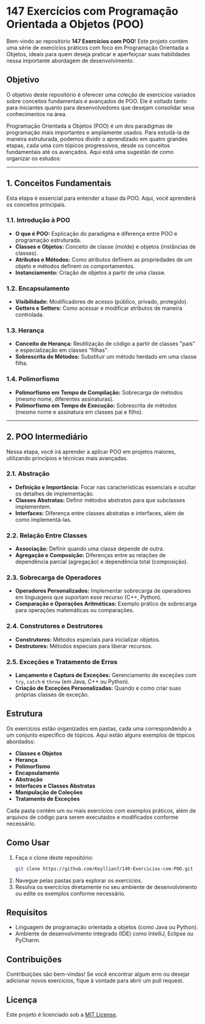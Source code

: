 # 147 Exercícios com Programação Orientada a Objetos (POO)

Bem-vindo ao repositório **147 Exercícios com POO**! Este projeto contém uma série de exercícios práticos com foco em Programação Orientada a Objetos, ideais para quem deseja praticar e aperfeiçoar suas habilidades nessa importante abordagem de desenvolvimento.

## Objetivo

O objetivo deste repositório é oferecer uma coleção de exercícios variados sobre conceitos fundamentais e avançados de POO. Ele é voltado tanto para iniciantes quanto para desenvolvedores que desejam consolidar seus conhecimentos na área.

Programação Orientada a Objetos (POO) é um dos paradigmas de programação mais importantes e amplamente usados. Para estudá-la de maneira estruturada, podemos dividir o aprendizado em quatro grandes etapas, cada uma com tópicos progressivos, desde os conceitos fundamentais até os avançados. Aqui está uma sugestão de como organizar os estudos:

---

## **1. Conceitos Fundamentais**
Esta etapa é essencial para entender a base da POO. Aqui, você aprenderá os conceitos principais.

### **1.1. Introdução à POO**
- **O que é POO:** Explicação do paradigma e diferença entre POO e programação estruturada.
- **Classes e Objetos:** Conceito de classe (molde) e objetos (instâncias de classes).
- **Atributos e Métodos:** Como atributos definem as propriedades de um objeto e métodos definem os comportamentos.
- **Instanciamento:** Criação de objetos a partir de uma classe.

### **1.2. Encapsulamento**
- **Visibilidade:** Modificadores de acesso (público, privado, protegido).
- **Getters e Setters:** Como acessar e modificar atributos de maneira controlada.

### **1.3. Herança**
- **Conceito de Herança:** Reutilização de código a partir de classes "pais" e especialização em classes "filhas".
- **Sobrescrita de Métodos:** Substituir um método herdado em uma classe filha.

### **1.4. Polimorfismo**
- **Polimorfismo em Tempo de Compilação:** Sobrecarga de métodos (mesmo nome, diferentes assinaturas).
- **Polimorfismo em Tempo de Execução:** Sobrescrita de métodos (mesmo nome e assinatura em classes pai e filho).

---

## **2. POO Intermediário**
Nessa etapa, você irá aprender a aplicar POO em projetos maiores, utilizando princípios e técnicas mais avançadas.

### **2.1. Abstração**
- **Definição e Importância:** Focar nas características essenciais e ocultar os detalhes de implementação.
- **Classes Abstratas:** Definir métodos abstratos para que subclasses implementem.
- **Interfaces:** Diferença entre classes abstratas e interfaces, além de como implementá-las.

### **2.2. Relação Entre Classes**
- **Associação:** Definir quando uma classe depende de outra.
- **Agregação e Composição:** Diferenças entre as relações de dependência parcial (agregação) e dependência total (composição).

### **2.3. Sobrecarga de Operadores**
- **Operadores Personalizados:** Implementar sobrecarga de operadores em linguagens que suportam esse recurso (C++, Python).
- **Comparação e Operações Aritméticas:** Exemplo prático de sobrecarga para operações matemáticas ou comparações.

### **2.4. Construtores e Destrutores**
- **Construtores:** Métodos especiais para inicializar objetos.
- **Destrutores:** Métodos especiais para liberar recursos.

### **2.5. Exceções e Tratamento de Erros**
- **Lançamento e Captura de Exceções:** Gerenciamento de exceções com `try`, `catch` e `throw` (em Java, C++ ou Python).
- **Criação de Exceções Personalizadas:** Quando e como criar suas próprias classes de exceção.

## Estrutura

Os exercícios estão organizados em pastas, cada uma correspondendo a um conjunto específico de tópicos. Aqui estão alguns exemplos de tópicos abordados:

- **Classes e Objetos**
- **Herança**
- **Polimorfismo**
- **Encapsulamento**
- **Abstração**
- **Interfaces e Classes Abstratas**
- **Manipulação de Coleções**
- **Tratamento de Exceções**
  
Cada pasta contém um ou mais exercícios com exemplos práticos, além de arquivos de código para serem executados e modificados conforme necessário.

## Como Usar

1. Faça o clone deste repositório:
   ```bash
   git clone https://github.com/Keyllian7/140-Exercicios-com-POO.git
   ```
2. Navegue pelas pastas para explorar os exercícios.
3. Resolva os exercícios diretamente no seu ambiente de desenvolvimento ou edite os exemplos conforme necessário.
   
## Requisitos

- Linguagem de programação orientada a objetos (como Java ou Python).
- Ambiente de desenvolvimento integrado (IDE) como IntelliJ, Eclipse ou PyCharm.
  
## Contribuições

Contribuições são bem-vindas! Se você encontrar algum erro ou desejar adicionar novos exercícios, fique à vontade para abrir um pull request.

## Licença

Este projeto é licenciado sob a [MIT License](LICENSE).
